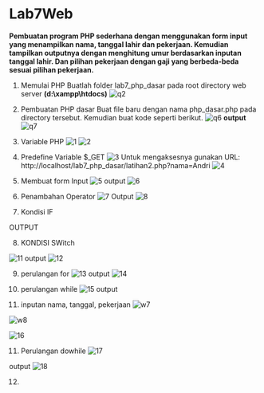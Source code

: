 # Lab7Web

**Pembuatan program PHP sederhana dengan menggunakan form input yang menampilkan
nama, tanggal lahir dan pekerjaan. Kemudian tampilkan outputnya dengan menghitung
umur berdasarkan inputan tanggal lahir. Dan pilihan pekerjaan dengan gaji yang
berbeda-beda sesuai pilihan pekerjaan.**
1. Memulai PHP
    Buatlah folder lab7_php_dasar pada root directory web server **(d:\xampp\htdocs)**
 ![q2](https://user-images.githubusercontent.com/81581236/117686241-ddfbf600-b1e0-11eb-95b1-2a7a91dfc63e.PNG)

2. Pembuatan PHP dasar
    Buat file baru dengan nama php_dasar.php pada directory tersebut. Kemudian buat
kode seperti berikut.
![q6](https://user-images.githubusercontent.com/81581236/117686482-1bf91a00-b1e1-11eb-9dec-773ecdd6bd13.PNG)
**output**
![q7](https://user-images.githubusercontent.com/81581236/117686539-2c10f980-b1e1-11eb-80a6-e8198c07e27c.PNG)

3. Variable PHP
    ![1](https://user-images.githubusercontent.com/81581236/117686914-8611bf00-b1e1-11eb-8bc0-8b0156bf8778.PNG)
![2](https://user-images.githubusercontent.com/81581236/117687734-44354880-b1e2-11eb-8857-9c87074e6230.PNG)

4. Predefine Variable $_GET
    ![3](https://user-images.githubusercontent.com/81581236/117694455-5ebef000-b1e9-11eb-94fb-d4d53bdad2e9.PNG)
Untuk mengaksesnya gunakan URL: http://localhost/lab7_php_dasar/latihan2.php?nama=Andri
![4](https://user-images.githubusercontent.com/81581236/117694529-7302ed00-b1e9-11eb-8bb1-041d58386610.PNG)

5. Membuat form Input
![5](https://user-images.githubusercontent.com/81581236/117697491-b743bc80-b1ec-11eb-813f-a72c352ca18d.PNG)
output
![6](https://user-images.githubusercontent.com/81581236/117697538-c32f7e80-b1ec-11eb-96da-64506709d99b.PNG)

6. Penambahan Operator
![7](https://user-images.githubusercontent.com/81581236/117697972-55d01d80-b1ed-11eb-9d89-11013c9f7368.PNG)
Output
![8](https://user-images.githubusercontent.com/81581236/117697983-58327780-b1ed-11eb-902d-e0336fc44d8f.PNG)

7. Kondisi IF
    
OUTPUT



8. KONDISI SWitch

 ![11](https://user-images.githubusercontent.com/81581236/117705965-ebbc7600-b1f6-11eb-8ff3-872c8d0cdd7a.PNG)
output
![12](https://user-images.githubusercontent.com/81581236/117706005-f971fb80-b1f6-11eb-9151-65023feec5bf.PNG)

9. perulangan for
  ![13](https://user-images.githubusercontent.com/81581236/117706477-89b04080-b1f7-11eb-8770-a841ad4de4e8.PNG)
output
![14](https://user-images.githubusercontent.com/81581236/117706490-903eb800-b1f7-11eb-8283-c71db608552f.PNG)

10. perulangan while
    ![15](https://user-images.githubusercontent.com/81581236/117706726-da279e00-b1f7-11eb-9c84-79efcdb6ed3f.PNG)
output

11. inputan nama, tanggal, pekerjaan
       ![w7](https://user-images.githubusercontent.com/81581236/117762161-ceb59080-b252-11eb-887f-2ebaa30c8ed5.PNG)

![w8](https://user-images.githubusercontent.com/81581236/117762395-4683bb00-b253-11eb-8133-3c2ec00e00d0.PNG)

![16](https://user-images.githubusercontent.com/81581236/117706748-e14eac00-b1f7-11eb-907b-aecc36c9986b.PNG)

11. Perulangan dowhile
    ![17](https://user-images.githubusercontent.com/81581236/117706985-2e328280-b1f8-11eb-87f1-fa18ff7b126e.PNG)

output
![18](https://user-images.githubusercontent.com/81581236/117707004-338fcd00-b1f8-11eb-965b-cb5729a98f78.PNG)

12.
